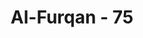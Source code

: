 ---
title: "Al-Furqan - 75"
no: 75
arabic_no: ٧٥
ayah: اُولٰۤىِٕكَ يُجْزَوْنَ الْغُرْفَةَ بِمَا صَبَرُوْا وَيُلَقَّوْنَ فِيْهَا تَحِيَّةً وَّسَلٰمًا ۙ
translation: "Mereka itu akan diberi balasan dengan tempat yang tinggi (dalam surga) atas kesabaran mereka, dan di sana mereka akan disambut dengan penghormatan dan salam."
tafsir: "Pada dua ayat ini, Allah menerangkan ganjaran dan karunia yang akan diberikan kepada \"hamba-hamba Allah Yang Maha Penyayang itu\", hamba-hamba Allah yang mempunyai sifat-sifat yang sempurna dan akhlak yang mulia berkat kesabaran dan keuletan mereka dalam mematuhi segala perintah Allah, berkat kesabaran dan keuletan mereka melawan hawa nafsu dalam menjauhi segala larangan-Nya. Mereka ditempatkan di tempat yang paling mulia dan tinggi dalam surga. Mereka disambut oleh para malaikat dengan salam sebagai penghormatan kepada mereka. Hal ini tergambar dalam firman Allah:\n\n\"Sedang para malaikat masuk ke tempat-tempat mereka dari semua pintu; (sambil mengucapkan), 'Selamat sejahtera atasmu karena kesabaranmu. Maka alangkah nikmatnya tempat kesudahan itu.\" (ar-Ra'd/13: 23-24).\n\nKemudian Allah menerangkan bahwa karunia dan nikmat yang mereka terima itu adalah karunia dan nikmat yang kekal abadi yang tiada putus-putusnya. Tidak diragukan lagi bahwa tempat itu adalah sebaik-baik tempat menetap dan sebaik-baik tempat kediaman."
---